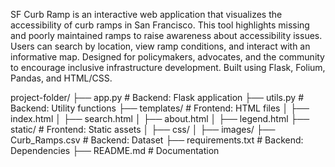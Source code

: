 SF Curb Ramp is an interactive web application that visualizes the accessibility of curb ramps in San Francisco. This tool highlights missing and poorly maintained ramps to raise awareness about accessibility issues. Users can search by location, view ramp conditions, and interact with an informative map. Designed for policymakers, advocates, and the community to encourage inclusive infrastructure development. Built using Flask, Folium, Pandas, and HTML/CSS.

project-folder/
├── app.py                # Backend: Flask application
├── utils.py              # Backend: Utility functions
├── templates/            # Frontend: HTML files
│   ├── index.html
│   ├── search.html
│   ├── about.html
│   ├── legend.html
├── static/               # Frontend: Static assets
│   ├── css/
│   ├── images/
├── Curb_Ramps.csv        # Backend: Dataset
├── requirements.txt      # Backend: Dependencies
├── README.md             # Documentation
